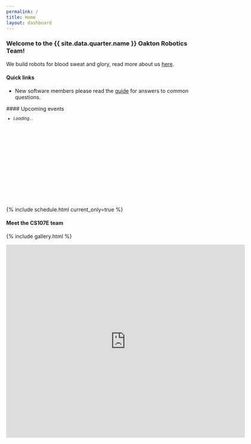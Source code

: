 ```yaml
---
permalink: /
title: Home
layout: dashboard
---
```


### Welcome to the {{ site.data.quarter.name }}   Oakton Robotics Team!

We build robots for blood sweat and glory, read more about us  [here](/about/).

<div class="row">
<div class="col-xs-5" markdown="1">

#### Quick links
- New software members  please read the [guide](oakton-robotics.gitbook.io) for answers to common questions.

</div>
<div class="col-xs-7" markdown="1">
#### Upcoming events
<div id ="upcoming" class="list-group" style="font-size:80%;overflow:auto; height:240px;" >
<ul><li class="list-group-item"><i>Loading...</i></li></ul>     
</div>
</div>
</div>

{% include schedule.html current_only=true %}


#### Meet the CS107E team
{% include gallery.html %}

<iframe src="https://docs.google.com/forms/d/e/1FAIpQLSdBpyHM3qfbxmkqtXfjLDHyoIucF2K-4xtjehzIqUE3NUkBZg/viewform?embedded=true" width="640" height="519" frameborder="0" marginheight="0" marginwidth="0">Loading...</iframe>



<script src="https://ajax.googleapis.com/ajax/libs/jquery/3.2.1/jquery.min.js"></script>
<script src="/_assets/gcal.js"></script>
